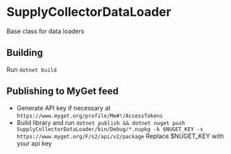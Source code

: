 # SupplyCollectorDataLoader
Base class for data loaders

## Building
Run `dotnet build`

## Publishing to MyGet feed
- Generate API key if necessary at `https://www.myget.org/profile/Me#!/AccessTokens`
- Build library and run 
`dotnet publish && dotnet nuget push SupplyCollectorDataLoader/bin/Debug/*.nupkg -k $NUGET_KEY -s https://www.myget.org/F/s2/api/v2/package`
Replace $NUGET_KEY with your api key
